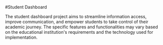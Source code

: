 #Student Dashboard

The student dashboard project aims to streamline information access, improve communication, and empower students to take control of their academic journey. The specific features and functionalities may vary based on the educational institution's requirements and the technology used for implementation.






